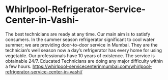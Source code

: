 # Whirlpool-Refrigerator-Service-Center-in-Vashi-
The best technicians are ready at any time. Our main aim is to satisfy consumers. In the summer season refrigerator significant to cool water summer; we are providing door-to-door service in Mumbai. They are the technician’s well season now a day’s refrigerator has every home for using vegetable. Our professionals have 10 years of existence. The service is obtainable 24/7. Educated Technicians are doing any major difficulty within a few hours. https://whirlpool-servicecenterinmumbai.com/whirlpool-refrigerator-service-center-in-vashi/
